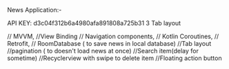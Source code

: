 News Application:-



API KEY: d3c04f312b6a4980afa891808a725b31
3 Tab layout

// MVVM,
//View Binding
// Navigation components,
// Kotlin Coroutines,
// Retrofit,
// RoomDatabase ( to save news in local database)
//Tab layout
//pagination ( to doesn't load news at once)
//Search item(delay for sometime)
//Recyclerview with swipe to delete item
//Floating action button




